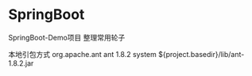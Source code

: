 # SpringBoot
SpringBoot-Demo项目
整理常用轮子


本地引包方式
        <dependency>
            <groupId>org.apache.ant</groupId>
            <artifactId>ant</artifactId>
            <version>1.8.2</version>
            <scope>system</scope>
            <systemPath>${project.basedir}/lib/ant-1.8.2.jar</systemPath>
        </dependency>
